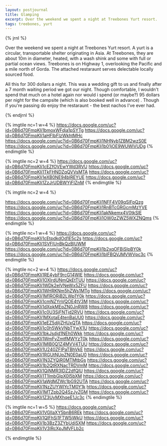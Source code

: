 ```yaml
---
layout: postjournal
title: Glamping
excerpt: Over the weekend we spent a night at Treebones Yurt resort.
tags: treebones, yurt
---
```



{% jrnl %}

Over the weekend we spent a night at Treebones Yurt
resort. A yurt is a circular, transportable shelter originating in
Asia.  At Treebones, they are about 10m in diameter, heated, with a
wash shink and some with full or partial ocean views. Treebones is on
Highway 1, overlooking the Pacific and a mile north of Gorda. The
attached restaraunt serves delectable locally sourced food.



All this for 300  dollars a night. This was a wedding gift to us and finally
after a 7 month waiting period we got our night. Though comfortable, I
wouldn't spend that much on a hotel again nor would i spend (or
maybe?) 95 dollars per night for the campsite (which is also booked well in
advance) . Though if you're passing do enjoy the restaraunt - the best
nachos I've ever had.

{% endjrnl %}

{% imgtile nc=1 w=4 %}
https://docs.google.com/uc?id=0B6d70FmpKIi1bmoxWFdja1pSYTg https://docs.google.com/uc?id=0B6d70FmpKIi1aHFlbFIzWkhtMHc  
https://docs.google.com/uc?id=0B6d70FmpKIi1NHNyb1ZBM2wzS0E https://docs.google.com/uc?id=0B6d70FmpKIi1b01jOE9WUWlVUDg 
{% endimgtile %}

{% imgtile nc=2 w=4 %}
https://docs.google.com/uc?id=0B6d70FmpKIi1cEZfOVEwYWd3RVU  https://docs.google.com/uc?id=0B6d70FmpKIi1TkFHNDZqQVVsMTA 
https://docs.google.com/uc?id=0B6d70FmpKIi1eXB0NE94blREYUE  https://docs.google.com/uc?id=0B6d70FmpKIi1ZzJrUDBWYjFIZnM 
{% endimgtile %}

{% imgtile nc=2 w=4 %}

https://docs.google.com/uc?id=0B6d70FmpKIi1NFF4V09qSlFpQzg https://docs.google.com/uc?id=0B6d70FmpKIi1RnBTcGRGcmMzYVE  
https://docs.google.com/uc?id=0B6d70FmpKIi1akNkemx4V0tkSlE https://docs.google.com/uc?id=0B6d70FmpKIi1OW0zZWZ5WXZNQms 
{% endimgtile %}

{% imgtile nc=1 w=4 %}
https://docs.google.com/uc?id=0B6d70FmpKIi1cEtpdkdOd1E5c2s https://docs.google.com/uc?id=0B6d70FmpKIi1SVFlUnBkQzBlUWM  
https://docs.google.com/uc?id=0B6d70FmpKIi1b2xqOFBiSlpBY0k https://docs.google.com/uc?id=0B6d70FmpKIi1blFBQVJMVWVpc3c 
{% endimgtile %}

{% imgtile nc=2 w=4 %}
https://docs.google.com/uc?id=0B6d70FmpKIi1RE4ybF9rcG14WlE  https://docs.google.com/uc?id=0B6d70FmpKIi1OXlrdUNmQkEtTUU 
https://docs.google.com/uc?id=0B6d70FmpKIi1WDk2elVNeWx5ZFU  https://docs.google.com/uc?id=0B6d70FmpKIi1WHRKNm5hZWs1MTg 
https://docs.google.com/uc?id=0B6d70FmpKIi1M1RORjB2LWp1Y0k  https://docs.google.com/uc?id=0B6d70FmpKIi1cmNZYnVQOE4tV3M 
https://docs.google.com/uc?id=0B6d70FmpKIi1dXpkMEpZN0JnRW8  https://docs.google.com/uc?id=0B6d70FmpKIi1c0U3SjFNTjd2RVU 
https://docs.google.com/uc?id=0B6d70FmpKIi1MXotaE4tenBaUU0  https://docs.google.com/uc?id=0B6d70FmpKIi1eEZ5djljZHUxQTA 
https://docs.google.com/uc?id=0B6d70FmpKIi1c0h5WkVNbTYwX1U  https://docs.google.com/uc?id=0B6d70FmpKIi1bkJsdjd1NEh0Wkk 
https://docs.google.com/uc?id=0B6d70FmpKIi1WmFvZmtfMWYzT0k  https://docs.google.com/uc?id=0B6d70FmpKIi1MlB0Q1Z4MVV4TUU 
https://docs.google.com/uc?id=0B6d70FmpKIi1U240ZFlPaTBhVkE  https://docs.google.com/uc?id=0B6d70FmpKIi1RGUtNUpZN0E0aU0 
https://docs.google.com/uc?id=0B6d70FmpKIi1N3ZYQjR0MTMtbGs  https://docs.google.com/uc?id=0B6d70FmpKIi1b2QtRXNacTRDVmM 
https://docs.google.com/uc?id=0B6d70FmpKIi1QjNMR3lDZ2dfQlU  https://docs.google.com/uc?id=0B6d70FmpKIi1T1lmbGlpX0I5bXM 
https://docs.google.com/uc?id=0B6d70FmpKIi1aWdMZWc1bG92UTA  https://docs.google.com/uc?id=0B6d70FmpKIi1NzZUYWlYcTM0Y1k 
https://docs.google.com/uc?id=0B6d70FmpKIi1MTZpb2Q4SzJyZGM  https://docs.google.com/uc?id=0B6d70FmpKIi1Z3UyMXhqeE1Jc3c 
{% endimgtile %}

{% imgtile nc=1 w=5 %}
https://docs.google.com/uc?id=0B6d70FmpKIi1VGlIaXY5bnB6REk  https://docs.google.com/uc?id=0B6d70FmpKIi1QlFhSi1FTW5iWkU 
https://docs.google.com/uc?id=0B6d70FmpKIi1b3BzZ3ZYbUdiSXM  https://docs.google.com/uc?id=0B6d70FmpKIi1V3lRcXpJMVFLb2c 

{% endimgtile %}
